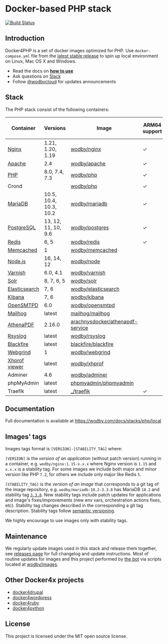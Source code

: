 # Docker-based PHP stack

[![Build Status](https://github.com/wodby/docker4php/workflows/Run%20tests/badge.svg)](https://github.com/wodby/docker4php/actions)

## Introduction

Docker4PHP is a set of docker images optimized for PHP. Use `docker-compose.yml` file from the [latest stable release](https://github.com/wodby/docker4php/releases) to spin up local environment on Linux, Mac OS X and Windows. 

* Read the docs on [**how to use**](https://wodby.com/docs/stacks/php/local#usage)
* Ask questions on [Slack](http://slack.wodby.com/)
* Follow [@wodbycloud](https://twitter.com/wodbycloud) for updates announcements

## Stack

The PHP stack consist of the following containers:

| Container       | Versions                | Image                              | ARM64 support | Enabled by default |
| -------------   | ------------------      | ---------------------------------- | ------------- | ------- |
| [Nginx]         | 1.21, 1.20, 1.19        | [wodby/nginx]                      | ✓             | ✓       |
| [Apache]        | 2.4                     | [wodby/apache]                     | ✓             |         |
| [PHP]           | 8.0, 7.4, 7.3           | [wodby/php]                        | ✓             | ✓       |
| Crond           |                         | [wodby/php]                        | ✓             |         |
| [MariaDB]       | 10.5, 10.4, 10.3, 10.2  | [wodby/mariadb]                    | ✓             | ✓       |
| [PostgreSQL]    | 13, 12, 11, 10, 9.6     | [wodby/postgres]                   | ✓             |         |
| [Redis]         | 6, 5                    | [wodby/redis]                      | ✓             |         |
| [Memcached]     | 1                       | [wodby/memcached]                  |               |         |
| [Node.js]       | 16, 14, 12              | [wodby/node]                       |               |         |
| [Varnish]       | 6.0, 4.1                | [wodby/varnish]                    |               |         |
| [Solr]          | 8, 7, 6, 5              | [wodby/solr]                       |               |         |
| [Elasticsearch] | 7, 6                    | [wodby/elasticsearch]              |               |         |
| [Kibana]        | 7, 6                    | [wodby/kibana]                     |               |         |
| [OpenSMTPD]     | 6.0                     | [wodby/opensmtpd]                  |               |         |
| [Mailhog]       | latest                  | [mailhog/mailhog]                  |               | ✓       |
| [AthenaPDF]     | 2.16.0                  | [arachnysdocker/athenapdf-service] |               |         |
| [Rsyslog]       | latest                  | [wodby/rsyslog]                    |               |         |
| [Blackfire]     | latest                  | [blackfire/blackfire]              |               |         |
| [Webgrind]      | 1                       | [wodby/webgrind]                   |               |         |
| [Xhprof viewer] | latest                  | [wodby/xhprof]                     |               |         |
| Adminer         | 4.6                     | [wodby/adminer]                    |               |         |
| phpMyAdmin      | latest                  | [phpmyadmin/phpmyadmin]            |               |         |
| Traefik         | latest                  | [_/traefik]                        | ✓             | ✓       |
                                                                                                 
## Documentation

Full documentation is available at https://wodby.com/docs/stacks/php/local

## Images' tags

Images tags format is `[VERSION]-[STABILITY_TAG]` where:

`[VERSION]` is the _version of an application_ (without patch version) running in a container, e.g. `wodby/nginx:1.15-x.x.x` where Nginx version is `1.15` and `x.x.x` is a stability tag. For some images we include both major and minor version like PHP `7.2`, for others we include only major like Redis `5`. 

`[STABILITY_TAG]` is the _version of an image_ that corresponds to a git tag of the image repository, e.g. `wodby/mariadb:10.2-3.3.8` has MariaDB `10.2` and stability tag [`3.3.8`](https://github.com/wodby/mariadb/releases/tag/3.3.8). New stability tags include patch updates for applications and image's fixes/improvements (new env vars, orchestration actions fixes, etc). Stability tag changes described in the corresponding a git tag description. Stability tags follow [semantic versioning](https://semver.org/).

We highly encourage to use images only with stability tags.

## Maintenance

We regularly update images used in this stack and release them together, see [releases page](https://github.com/wodby/docker4php/releases) for full changelog and update instructions. Most of routine updates for images and this project performed by [the bot](https://github.com/wodbot) via scripts located at [wodby/images](https://github.com/wodby/images).

## Other Docker4x projects

* [docker4drupal](https://github.com/wodby/docker4drupal)
* [docker4wordpress](https://github.com/wodby/docker4wordpress)
* [docker4ruby](https://github.com/wodby/docker4ruby)
* [docker4python](https://github.com/wodby/docker4python)

## License

This project is licensed under the MIT open source license.

[Apache]: https://wodby.com/docs/stacks/php/containers#apache
[AthenaPDF]: https://wodby.com/docs/stacks/php/containers#athenapdf
[Blackfire]: https://wodby.com/docs/stacks/php/containers#blackfire
[Elasticsearch]: https://wodby.com/docs/stacks/elasticsearch
[Kibana]: https://wodby.com/docs/stacks/elasticsearch
[Mailhog]: https://wodby.com/docs/stacks/php/containers#mailhog
[MariaDB]: https://wodby.com/docs/stacks/php/containers#mariadb
[Memcached]: https://wodby.com/docs/stacks/php/containers#memcached
[Nginx]: https://wodby.com/docs/stacks/php/containers#nginx
[Node.js]: https://wodby.com/docs/stacks/php/containers#nodejs
[OpenSMTPD]: https://wodby.com/docs/stacks/php/containers#opensmtpd
[PHP]: https://wodby.com/docs/stacks/php/containers#php
[PostgreSQL]: https://wodby.com/docs/stacks/php/containers#postgresql
[Redis]: https://wodby.com/docs/stacks/php/containers#redis
[Rsyslog]: https://wodby.com/docs/stacks/php/containers#rsyslog
[Solr]: https://wodby.com/docs/stacks/solr
[Varnish]: https://wodby.com/docs/stacks/php/containers#varnish
[Webgrind]: https://wodby.com/docs/stacks/php/containers#webgrind
[XHProf viewer]: https://wodby.com/docs/stacks/php/containers#xhprof-viewer

[_/traefik]: https://hub.docker.com/_/traefik
[arachnysdocker/athenapdf-service]: https://hub.docker.com/r/arachnysdocker/athenapdf-service
[blackfire/blackfire]: https://hub.docker.com/r/blackfire/blackfire
[mailhog/mailhog]: https://hub.docker.com/r/mailhog/mailhog
[phpmyadmin/phpmyadmin]: https://hub.docker.com/r/phpmyadmin/phpmyadmin
[wodby/adminer]: https://hub.docker.com/r/wodby/adminer
[wodby/apache]: https://github.com/wodby/apache
[wodby/elasticsearch]: https://github.com/wodby/elasticsearch
[wodby/kibana]: https://github.com/wodby/kibana
[wodby/mariadb]: https://github.com/wodby/mariadb
[wodby/memcached]: https://github.com/wodby/memcached
[wodby/nginx]: https://github.com/wodby/nginx
[wodby/node]: https://github.com/wodby/node
[wodby/opensmtpd]: https://github.com/wodby/opensmtpd
[wodby/php]: https://github.com/wodby/php
[wodby/postgres]: https://github.com/wodby/postgres
[wodby/redis]: https://github.com/wodby/redis
[wodby/rsyslog]: https://hub.docker.com/r/wodby/rsyslog
[wodby/solr]: https://github.com/wodby/solr
[wodby/varnish]: https://github.com/wodby/varnish
[wodby/webgrind]: https://hub.docker.com/r/wodby/webgrind
[wodby/xhprof]: https://hub.docker.com/r/wodby/xhprof
